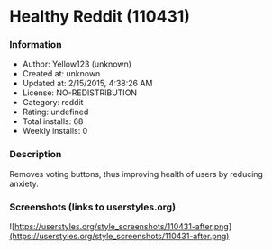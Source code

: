 # Healthy Reddit (110431)

### Information
- Author: Yellow123 (unknown)
- Created at: unknown
- Updated at: 2/15/2015, 4:38:26 AM
- License: NO-REDISTRIBUTION
- Category: reddit
- Rating: undefined
- Total installs: 68
- Weekly installs: 0


### Description
Removes voting buttons, thus improving health of users by reducing anxiety.


### Screenshots (links to userstyles.org)
![https://userstyles.org/style_screenshots/110431-after.png](https://userstyles.org/style_screenshots/110431-after.png)


